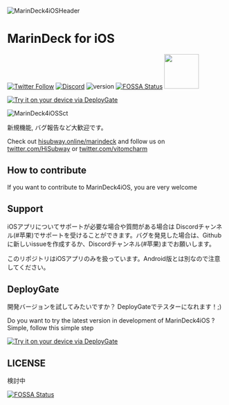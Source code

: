![MarinDeck4iOSHeader](https://user-images.githubusercontent.com/54408846/118355668-25510080-b5ac-11eb-9457-d4a27c183702.png)

# MarinDeck for iOS

[![Twitter Follow](https://img.shields.io/twitter/follow/vitomcharm?style=flat-square)](https://twitter.com/vitomcharm)
[![Discord](https://img.shields.io/badge/Discord-join-blue)](https://discord.gg/JKsqaxcnCW)
![version](https://img.shields.io/badge/version-Alpha-red)
[![FOSSA Status](https://app.fossa.com/api/projects/git%2Bgithub.com%2FRiniaOkyama%2FMarinDeck4iOS.svg?type=shield)](https://app.fossa.com/projects/git%2Bgithub.com%2FRiniaOkyama%2FMarinDeck4iOS?ref=badge_shield)
[<img src="https://user-images.githubusercontent.com/54408846/118393692-55b3a000-b67b-11eb-997b-073596be55fc.png" width=80>](https://b.hatena.ne.jp/entry/s/github.com/RiniaOkyama/MarinDeck4iOS)

[<img src="https://dply.me/mcdh5i/button/large" alt="Try it on your device via DeployGate">](https://dply.me/mcdh5i#install)



![MarinDeck4iOSSct](https://user-images.githubusercontent.com/54408846/118355669-271ac400-b5ac-11eb-87d9-dfeedb5baac9.png)

新規機能, バグ報告など大歓迎です。



Check out [hisubway.online/marindeck](https://hisubway.online/marindeck/) and follow us on [twitter.com/HiSubway](https://twitter.com/HiSubway) or [twitter.com/vitomcharm](https://twitter.com/vitomcharm)

## How to contribute

If you want to contribute to MarinDeck4iOS, you are very welcome



## Support

iOSアプリについてサポートが必要な場合や質問がある場合は Discordチャンネル(#苹果)でサポートを受けることができます。バグを発見した場合は、Githubに新しいissueを作成するか、Discordチャンネル(#苹果)までお願いします。

このリポジトリはiOSアプリのみを扱っています。Android版とは別なので注意してください。



## DeployGate

開発バージョンを試してみたいですか？ DeployGateでテスターになれます！;)

Do you want to try the latest version in development of MarinDeck4iOS ? Simple, follow this simple step

[<img src="https://dply.me/mcdh5i/button/large" alt="Try it on your device via DeployGate">](https://dply.me/mcdh5i#install)



## LICENSE

検討中

[![FOSSA Status](https://app.fossa.com/api/projects/git%2Bgithub.com%2FRiniaOkyama%2FMarinDeck4iOS.svg?type=large)](https://app.fossa.com/projects/git%2Bgithub.com%2FRiniaOkyama%2FMarinDeck4iOS?ref=badge_large)

